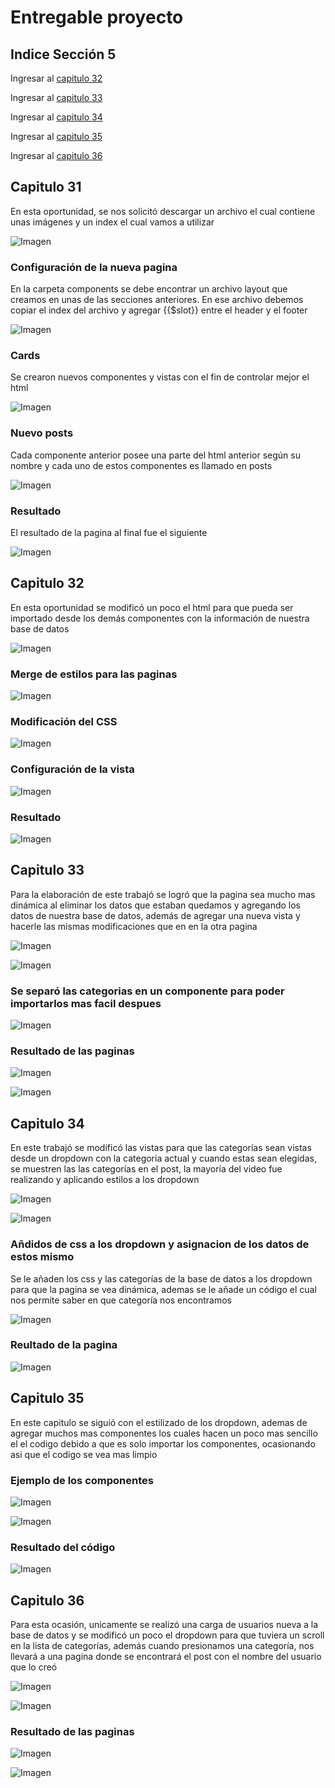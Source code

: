 # Entregable proyecto

## Indice Sección 5

 Ingresar al [capitulo 32](#capitulo-32)

 Ingresar al [capitulo 33](#capitulo-33)

 Ingresar al [capitulo 34](#capitulo-34)

 Ingresar al [capitulo 35](#capitulo-35)

 Ingresar al [capitulo 36](#capitulo-36)



 ## Capitulo 31
  En esta oportunidad, se nos solicitó descargar un archivo el cual contiene unas imágenes y un index el cual vamos a utilizar

 ![Imagen](../Section5//images/video31/imagen1.PNG  "Directorio")

 ### Configuración de la nueva pagina
 En la carpeta components se debe encontrar un archivo layout que creamos en unas de las secciones anteriores. En ese archivo debemos copiar el index del archivo y agregar {{$slot}} entre el header y el footer 

 ![Imagen](../Section5//images/video31/imagen2.PNG  "Directorio")

 ### Cards
 Se crearon nuevos componentes y vistas con el fin de controlar mejor el html

 ![Imagen](../Section5//images/video31/imagen3.PNG  "Directorio")


 ### Nuevo posts
 Cada componente anterior posee una parte del html anterior según su nombre
 y cada uno de estos componentes es llamado en posts

![Imagen](../Section5//images/video31/imagen4.PNG  "Directorio")

### Resultado
El resultado de la pagina al final fue el siguiente

![Imagen](../Section5//images/video31/imagen5.PNG  "Directorio")

## Capitulo 32

En esta oportunidad se modificó un poco el html para que pueda ser importado desde los demás componentes con la información de nuestra base de datos

![Imagen](../Section5//images/video32/imagen6.PNG  "código")

### Merge de estilos para las paginas

![Imagen](../Section5//images/video32/imagen7.PNG  "código")

### Modificación del CSS

![Imagen](../Section5//images/video32/imagen8.PNG  "Código")

### Configuración de la vista 

![Imagen](../Section5//images/video32/imagen9.PNG  "Código")

### Resultado

![Imagen](../Section5//images/video32/imagen10.PNG  "BD")

## Capitulo 33

Para la elaboración de este trabajó se logró que la pagina sea mucho mas dinámica al eliminar los datos que estaban quedamos y agregando los datos de nuestra base de datos, además de agregar una nueva vista y hacerle las mismas modificaciones que en en la otra pagina

![Imagen](../Section5//images/video33/imagen11.PNG  "Código")

![Imagen](../Section5//images/video33/imagen12.PNG  "Código")

### Se separó las categorias en un componente para poder importarlos mas facil despues

![Imagen](../Section5//images/video33/imagen13.PNG  "Código")

### Resultado de las paginas

![Imagen](../Section5//images/video33/imagen14.PNG  "pagina")

![Imagen](../Section5//images/video33/imagen15.PNG  "pagina")



## Capitulo 34
En este trabajó se modificó las vistas para que las categorías sean vistas desde un dropdown con la categoria actual y cuando estas sean elegidas, se muestren las las categorías en el post, la mayoría del video fue realizando y aplicando estilos a los dropdown


![Imagen](../Section5//images/video34/imagen16.PNG  "Código")

![Imagen](../Section5//images/video34/imagen17.PNG  "Código")

### Añdidos de css a los dropdown y asignacion de los datos de estos mismo
Se le añaden los css y las categorías de la base de datos a los dropdown para que la pagina se vea dinámica, ademas se le añade un código el cual nos permite saber en que categoría nos encontramos  

![Imagen](../Section5//images/video34/imagen18.PNG  "Código")

### Reultado de la pagina

![Imagen](../Section5//images/video34/imagen19.PNG  "Código")

## Capitulo 35

En este capitulo se siguió con el estilizado de los dropdown, ademas de agregar muchos mas componentes los cuales hacen un poco mas sencillo el el codigo debido a que es solo importar los componentes, ocasionando asi que el codigo se vea mas limpio

### Ejemplo de los componentes 

![Imagen](../Section5//images/video35/imagen20.PNG  "Código")

![Imagen](../Section5//images/video35/imagen21.PNG  "Código")


### Resultado del código

![Imagen](../Section5//images/video35/imagen22.PNG  "Pagina")


## Capitulo 36

Para esta ocasión, unicamente se realizó una carga de usuarios nueva a la base de datos y se modificó un poco el dropdown para que tuviera un scroll en la lista de categorías, además cuando presionamos una categoría, nos llevará a una pagina donde se encontrará el post con el nombre del usuario que lo creó

![Imagen](../Section5//images/video36/imagen23.PNG  "Código")

![Imagen](../Section5//images/video36/imagen24.PNG  "Código")

### Resultado de las paginas

![Imagen](../Section5//images/video36/imagen25.PNG  "Pagina")

![Imagen](../Section5//images/video36/imagen26.PNG  "Pagina")
